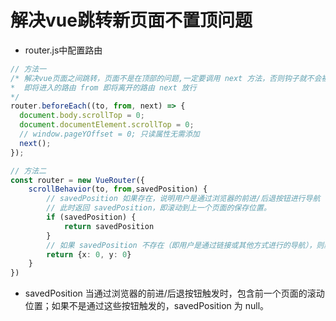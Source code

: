
# 解决vue跳转新页面不置顶问题
- router.js中配置路由
```ts
// 方法一
/* 解决vue页面之间跳转，页面不是在顶部的问题,一定要调用 next 方法，否则钩子就不会被销毁
*  即将进入的路由 from 即将离开的路由 next 放行
*/
router.beforeEach((to, from, next) => {
  document.body.scrollTop = 0; 
  document.documentElement.scrollTop = 0; 
  // window.pageYOffset = 0; 只读属性无需添加
  next();
});

// 方法二
const router = new VueRouter({
    scrollBehavior(to, from,savedPosition) {
        // savedPosition 如果存在，说明用户是通过浏览器的前进/后退按钮进行导航
        // 此时返回 savedPosition，即滚动到上一个页面的保存位置。
        if (savedPosition) {
            return savedPosition
        }
        // 如果 savedPosition 不存在（即用户是通过链接或其他方式进行的导航），则默认将页面滚动到顶部
        return {x: 0, y: 0}
    }
})
```
- savedPosition 当通过浏览器的前进/后退按钮触发时，包含前一个页面的滚动位置；如果不是通过这些按钮触发的，savedPosition 为 null。